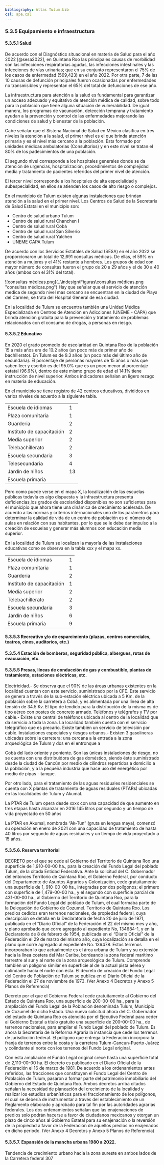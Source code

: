 ```yaml
---
bibliography: Atlas Tulum.bib
csl: apa.csl
...
```


### 5.3.5 Equipamiento e infraestructura

#### 5.3.5.1 Salud
De acuerdo con el Diagnóstico situacional en materia de Salud para el año 2022 [@sesa2022], en Quintana Roo las principales causas de morbilidad son las infecciones respiratorias agudas, las infecciones intestinales y las infecciones de vías urinarias; que en su conjunto representaron el 75% de los casos de enfermedad (569,423) en el año 2022. Por otra parte, 7 de las 10 causas de defunción principales fueron ocasionadas por enfermedades no transmisibles y representan el 65% del total de defunciones de ese año.

La infraestructura para atención a la salud es fundamental para garantizar un acceso adecuado y equitativo de atención médica de calidad, sobre todo para la población que tiene alguna situación de vulnerabilidad. De igual manera, los programas de vacunación, detección temprana y tratamiento ayudan a la prevención y control de las enfermedades mejorando las condiciones de salud y bienestar de la población.

Cabe señalar que el Sistena Nacional de Salud en México clasifica en tres niveles la atención a la salud, el primer nivel es el que brinda atención primaria y es el nivel más cercano a la población. Esta formado por unidades médicas ambulatorias (Consultorios) y en este nivel se tratan el 80% de los padecimientos de una población.

El segundo nivel corresponde a los hospitales generales donde se da atención de urgencias, hospitalización, procedimientos de complejidad media y tratamiento de pacientes referidos del primer nivel de atención.

El tercer nivel corresponde a los hospitales de alta especialidad y subespecialidad, en ellos se atienden los casos de alto riesgo o complejos.

En el municipio de Tulum existen algunas instalaciones que brindan atención a la salud en el primer nivel. Los Centros de Salud de la Secretaria de Salud Estatal en el municipio son:

* Centro de salud urbano Tulum
* Centro de salud rural Chanchen I
* Centro de salud rural Cobá
* Centro de salud rural San Silverio
* Centro de salud rural Yalchen
* UNEME CAPA Tulum

De acuerdo con los Servicios Estatales de Salud (SESA) en el año 2022 se proporcionaron un total de 12,691 consultas médicas. De ellas, el 59% en atención a mujeres y el 41% restante a hombres. Los grupos de edad con mayor número de consultas fueron el grupo de 20 a 29 años y el de 30 a 40 años (ambos con el 31% del total).

![consultas médicas.png](..\indesign\Figuras\consultas médicas.png "consultas médicas.png")
Hay que señalar que el servicio de atención medica de segundo nivel mas cercano se encuentran en la ciudad de Playa del Carmen, se trata del Hospital General de esa ciudad.

En la localidad de Tulum se encuentra también una Unidad Médica Especializada en Centros de Atención en Adicciones (UNEME - CAPA) que brinda atención gratuita para la prevención y tratamiento de problemas relacionados con el consumo de drogas, a personas en riesgo.

#### 5.3.5.2 Educativo
En 2020 el grado promedio de escolaridad en Quintana Roo de la población 15 a más años era de 10.2 años (un poco más de primer año de bachillerato). En Tulum es de 9.3 años (un poco más del último año de secundaria). El porcentaje de personas mayores de 15 años o más que saben leer y escribir es del 95.0% que es un poco menor al porcentaje estatal (96.6%), dentro de este mismo grupo de edad el 14.1% tiene instrucción de nivel superior. Ambos indicadores señalan un ligero rezago en materia de educación.

En el municipio se tiene registro de 42 centros educativos, divididos en varios niveles de acuerdo a la siguiente tabla.

|                           |    |
|---------------------------|----|
| Escuela de idiomas        | 1  |
| Plaza comunitaria         | 1  |
| Guarderia                 | 2  |
| Instituto de capacitación | 2  |
| Media superior            | 2  |
| Telebachillerato          | 2  |
| Escuela secundaria        | 3  |
| Telesecundaria            | 4  |
| Jardín de niños           | 13 |
| Escuela primaria          |    |

Pero como puede verse en el mapa X, la localización de las escuelas públicas todavía es algo dispuesta y la infraestructura presenta deficiencias,los grados de escolaridad disponibles no son suficientes para el municipio que ahora tiene una dinámica de crecimiento acelerada. De acuerdo a las normas y criterios internacionales uno de los parámetros para determinar la calidad de vida de un centro de población es el número de aulas en relación con sus habitantes, por lo que se le debe dar impulso a la creación de escuelas y generar más alumnos con educación media superior. 

En la localidad de Tulum se localizan la mayoría de las instalaciones educativas como se observa en la tabla xxx y el mapa xx.

|                           |   |
|---------------------------|---|
| Escuela de idiomas        | 1 |
| Plaza comunitaria         | 1 |
| Guarderia                 | 2 |
| Instituto de capacitación | 1 |
| Media superior            | 2 |
| Telebachillerato          | 2 |
| Escuela secundaria        | 3 |
| Jardín de niños           | 6 |
| Escuela primaria          | 9 |



#### 5.3.5.3 Recreativo y/o de esparcimiento (plazas, centros comerciales, teatros, cines, auditorios, etc.)


#### 5.3.5.4 Estación de bomberos, seguridad pública, albergues, rutas de evacuación, etc.

#### 5.3.5.5 Presas, líneas de conducción de gas y combustible, plantas de tratamiento, estaciones eléctricas, etc.


Electricidad.-  Se observa que el 90% de las áreas urbanas existentes en la localidad cuentan con este servicio, suministrado por la CFE. Este servicio se genera a través de la sub-estación eléctrica ubicada a 5 Km. de la población sobre la carretera a Cobá, y es alimentada por una línea de alta tensión de 34.5 Kv. El tipo de tendido para la distribución de la misma es de tipo aéreo con postes de concreto armado. Teléfonos y telégrafos y TV por cable.- Existe una central de teléfonos ubicada al centro de la localidad que da servicio a toda la zona. La localidad también cuenta con el servicio telegráfico que es precario. Existe también un servicio de televisión por cable. Instalaciones especiales y riesgos urbanos.- Existen 3 gasolineras ubicadas sobre la carretera: una cercana a la entrada a la zona arqueológica de Tulum y dos en el entronque a

Cobá del lado oriente y poniente. Son las únicas instalaciones de riesgo, no se cuenta con una distribuidora de gas doméstico, siendo éste suministrado desde la ciudad de Cancún por medio de cilindros repartidos a domicilio a la población, y a la pequeña industria que hace uso del energético por medio de pipas - tanque. 

Por otro lado, para el tratamiento de las aguas residuales residenciales se cuenta con X plantas de tratamiento de aguas residuales (PTARs) ubicadas en las localidades de Tulum y Akumal.

La PTAR de Tulum opera desde xxxx con una capacidad de que aumento en tres etapas hasta alcanzar en 2016 145 litros por segundo y un tiempo de vida proyectado en 50 años

La PTAR en Akumal, nombrada “Ak-Tun” (gruta en lengua maya), comenzó su operación en enero de 2021 con una capacidad de tratamiento de hasta 40 litros por segundo de aguas residuales y un tiempo de vida proyectado a 15 años.


#### 5.3.5.6. Reserva territorial
DECRETO por el que se cede al Gobierno del Territorio de Quintana Roo una superficie de 1,910-00-00 ha., para la creación del Fundo Legal del poblado Tulum, de la citada Entidad Federativa. Ante la solicitud del C. Gobernador del entonces Territorio de Quintana Roo, el Gobierno Federal, por conducto del Departamento de Asuntos Agrarios y Colonización, cede gratuitamente una superficie de 1, 910-00-00 ha., integradas por dos polígonos; el primero con superficie de 1,479-00-00 ha., y el segundo con superficie parcial de 431-00-00 ha., al Gobierno del Territorio de Quintana Roo, para la formación del Fundo Legal del poblado de Tulum, el cual formaba parte de la Delegación de Gobierno de Cozumel. Territorio de Quintana Roo. Los predios cedidos eran terrenos nacionales, de propiedad federal, cuya descripción se detalla en la Declaratoria de fecha 20 de julio de 1971, publicada en el “Diario Oficial” de la Federación el 22 del mismo mes y año, y plano aprobado que corre agregado al expediente No, 134684-1, y en la Declaratoria de 8 de febrero de 1954, publicada en el “Diario Oficial” de la Federación el 29 de marzo del mismo año, cuya localización se detalla en el plano que corre agregado al expediente No. 136478. Estos terrenos incorporaban lo que actualmente es el área urbana de Tulum y su extensión hacia la línea costera del Mar Caribe, bordeando la zona federal marítimo terrestre al sur y al norte de la zona arqueológica de Tulum. Comprende también un polígono similar en superficie al de la actual pista aérea y colindante hacia el norte con ésta.  El decreto de creación del Fundo Legal del Centro de Población de Tulum se publica en el Diario Oficial de la Federación el 27 de noviembre de 1973. (Ver Anexo 4 Decretos y Anexo 5 Planos de Referencia) 

Decreto por el que el Gobierno Federal cede gratuitamente al Gobierno del Estado de Quintana Roo, una superficie de 200-00-00 ha., para la ampliación del Fundo Legal de la Población denominada Tulum, Municipio de Cozumel de dicho Estado.  Una nueva solicitud ahora del C. Gobernador del estado de Quintana Roo es atendida por el Ejecutivo Federal para ceder al Gobierno Estatal a título gratuito una superficie de 200-00-00 ha., de terrenos nacionales, para ampliar el Fundo Legal del poblado de Tulum. Es ahora la Secretaría de la Reforma Agraria la instancia que cede los terrenos de jurisdicción federal. El polígono que entrega la Federación incorpora la franja de terrenos entre la costa y la carretera Tulum-Cancun-Puerto Juárez y colindante al norte con los terrenos del Fundo Legal original. 

Con esta ampliación el Fundo Legal original crece hasta una superficie total de 2,110-00-00 ha. El decreto es publicado en el Diario Oficial de la Federación el 16 de marzo de 1981. De acuerdo a los ordenamientos antes referidos, las fracciones que constituyen el Fundo Legal del Centro de Población de Tulum, pasaron a formar parte del patrimonio inmobiliario del Gobierno del Estado de Quintana Roo. Ambos decretos arriba citados señalan la necesidad de planeación del crecimiento de la localidad y realizar los estudios urbanísticos para el fraccionamiento de los polígonos, el cual se debería de instrumentar a través del establecimiento de un Reglamento elaborado y aprobado para tal fin por las autoridades agrarias federales. Los dos ordenamientos señalan que las enajenaciones de predios solo podrán hacerse a favor de ciudadanos mexicanos y otorgan un plazo de cinco años al Gobierno Estatal para su enajenación o la reversión de la propiedad a favor de la Federación de aquellos predios no enajenados en dicho periodo. (Ver Anexo 4 Decretos y Anexo 5 Planos de Referencia) 

#### 5.3.5.7. Expansión de la mancha urbana 1980 a 2022.

Tendencia de crecimiento urbano hacia la zona sureste en ambos lados de la Carretera federal 307 